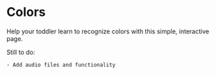 # Colors
Help your toddler learn to recognize colors with this simple, interactive page.

Still to do:
```
- Add audio files and functionality
```
